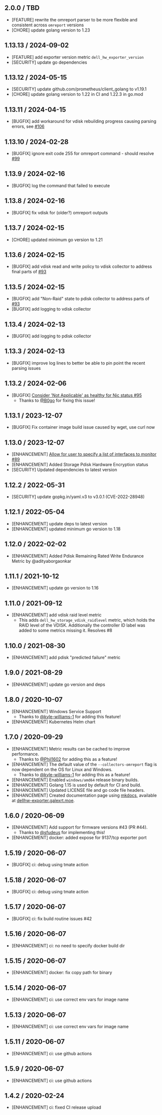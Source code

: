 ## 2.0.0 / TBD

* [FEATURE] rewrite the omreport parser to be more flexible and consistent across `omreport` versions
* [CHORE] update golang version to 1.23

## 1.13.13 / 2024-09-02

* [FEATURE] add exporter version metric `dell_hw_exporter_version`
* [SECURITY] update go dependencies

## 1.13.12 / 2024-05-15

* [SECURITY] update github.com/prometheus/client_golang to v1.19.1
* [CHORE] update golang version to 1.22 in CI and 1.22.3 in go.mod

## 1.13.11 / 2024-04-15

* [BUGFIX] add workaround for vdisk rebuilding progress causing parsing errors, see [#106](https://github.com/galexrt/dellhw_exporter/issues/106)

## 1.13.10 / 2024-02-28

* [BUGFIX] ignore exit code 255 for omreport command - should resolve [#99](https://github.com/galexrt/dellhw_exporter/issues/99)

## 1.13.9 / 2024-02-16

* [BUGFIX] log the command that failed to execute

## 1.13.8 / 2024-02-16

* [BUGFIX] fix vdisk for (older?) omreport outputs

## 1.13.7 / 2024-02-15

* [CHORE] updated minimum go version to 1.21

## 1.13.6 / 2024-02-15

* [BUGFIX] add vdisk read and write policy to vdisk collector to address final parts of [#93](https://github.com/galexrt/dellhw_exporter/issues/93)

## 1.13.5 / 2024-02-15

* [BUGFIX] add "Non-Raid" state to pdisk collector to address parts of [#93](https://github.com/galexrt/dellhw_exporter/issues/93)
* [BUGFIX] add logging to vdisk collector

## 1.13.4 / 2024-02-13

* [BUGFIX] add logging to pdisk collector

## 1.13.3 / 2024-02-13

* [BUGFIX] improve log lines to better be able to pin point the recent parsing issues

## 1.13.2 / 2024-02-06

* [BUGFIX] [Consider 'Not Applicable' as healthy for Nic status #95](https://github.com/galexrt/dellhw_exporter/pull/95)
    * Thanks to [@B0go](https://github.com/B0go) for fixing this issue!

## 1.13.1 / 2023-12-07

* [BUGFIX] Fix container image build issue caused by wget, use curl now

## 1.13.0 / 2023-12-07

* [ENHANCEMENT] [Allow for user to specify a list of interfaces to monitor #89](https://github.com/galexrt/dellhw_exporter/pull/89)
* [ENHANCEMENT] Added Storage Pdisk Hardware Encryption status
* [SECURITY] Updated dependencies to latest version

## 1.12.2 / 2022-05-31

* [SECURITY] update gopkg.in/yaml.v3 to v3.0.1 (CVE-2022-28948)

## 1.12.1 / 2022-05-04

* [ENHANCEMENT] update deps to latest version
* [ENHANCEMENT] updated minimum go version to 1.18

## 1.12.0 / 2022-02-02

* [ENHANCEMENT] Added Pdisk Remaining Rated Write Endurance Metric by @adityaborgaonkar

## 1.11.1 / 2021-10-12

* [ENHANCEMENT] update go version to 1.16

## 1.11.0 / 2021-09-12

* [ENHANCEMENT] add vdisk raid level metric
  * This adds `dell_hw_storage_vdisk_raidlevel` metric, which holds the RAID
    level of the VDISK.
    Additionally the controller ID label was added to some metrics missing
    it. Resolves #8

## 1.10.0 / 2021-08-30

* [ENHANCEMENT] add pdisk "predicted failure" metric

## 1.9.0 / 2021-08-29

* [ENHANCEMENT] update go version and deps

## 1.8.0 / 2020-10-07

* [ENHANCEMENT] Windows Service Support
  * Thanks to [@kyle-williams-1](https://github.com/kyle-williams-1) for adding this feature!
* [ENHANCEMENT] Kubernetes Helm chart

## 1.7.0 / 2020-09-29

* [ENHANCEMENT] Metric results can be cached to improve performance.
  * Thanks to [@Phil1602](https://github.com/Phil1602) for adding this as a feature!
* [ENHANCEMENT] The default value of the `--collectors-omreport` flag is now dependent on the OS for Linux and Windows.
  * Thanks to [@kyle-williams-1](https://github.com/kyle-williams-1) for adding this as a feature!
* [ENHANCEMENT] Enabled `windows/amd64` release binary builds.
* [ENHANCEMENT] Golang 1.15 is used by default for CI and build.
* [ENHANCEMENT] Updated LICENSE file and go code file headers.
* [ENHANCEMENT] Created documentation page using [mkdocs](https://www.mkdocs.org/), available at [dellhw-exporter.galexrt.moe](https://dellhw-exporter.galexrt.moe/).

## 1.6.0 / 2020-06-09

* [ENHANCEMENT] Add support for firmware versions #43 (PR #44).
  * Thanks to [@sfudeus](https://github.com/sfudeus) for implementing this!
* [ENHANCEMENT] docker: added expose for 9137/tcp exporter port

## 1.5.19 / 2020-06-07

* [BUGFIX] ci: debug using tmate action

## 1.5.18 / 2020-06-07

* [BUGFIX] ci: debug using tmate action

## 1.5.17 / 2020-06-07

* [BUGFIX] ci: fix build routine issues #42

## 1.5.16 / 2020-06-07

* [ENHANCEMENT] ci: no need to specify docker build dir

## 1.5.15 / 2020-06-07

* [ENHANCEMENT] docker: fix copy path for binary

## 1.5.14 / 2020-06-07

* [ENHANCEMENT] ci: use correct env vars for image name

## 1.5.13 / 2020-06-07

* [ENHANCEMENT] ci: use correct env vars for image name

## 1.5.11 / 2020-06-07

* [ENHANCEMENT] ci: use github actions

## 1.5.9 / 2020-06-07

* [ENHANCEMENT] ci: use github actions

## 1.4.2 / 2020-02-24

* [ENHANCEMENT] ci: fixed CI release upload
